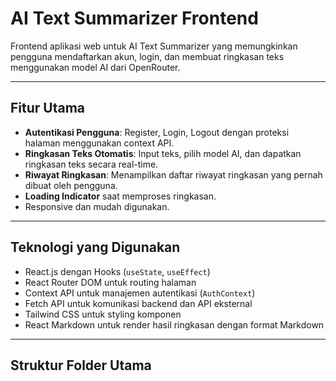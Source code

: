 # AI Text Summarizer Frontend

Frontend aplikasi web untuk AI Text Summarizer yang memungkinkan pengguna mendaftarkan akun, login, dan membuat ringkasan teks menggunakan model AI dari OpenRouter.

---

## Fitur Utama
- **Autentikasi Pengguna**: Register, Login, Logout dengan proteksi halaman menggunakan context API.
- **Ringkasan Teks Otomatis**: Input teks, pilih model AI, dan dapatkan ringkasan teks secara real-time.
- **Riwayat Ringkasan**: Menampilkan daftar riwayat ringkasan yang pernah dibuat oleh pengguna.
- **Loading Indicator** saat memproses ringkasan.
- Responsive dan mudah digunakan.

---

## Teknologi yang Digunakan
- React.js dengan Hooks (`useState`, `useEffect`)
- React Router DOM untuk routing halaman
- Context API untuk manajemen autentikasi (`AuthContext`)
- Fetch API untuk komunikasi backend dan API eksternal
- Tailwind CSS untuk styling komponen
- React Markdown untuk render hasil ringkasan dengan format Markdown

---

## Struktur Folder Utama

